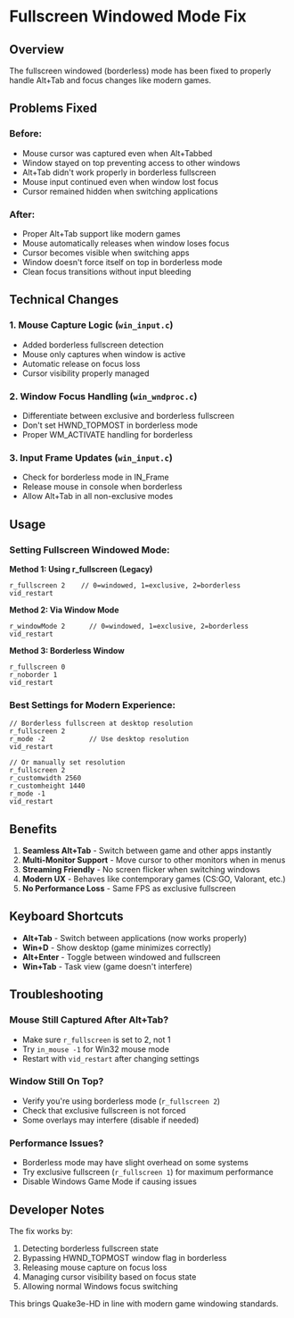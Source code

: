 # Fullscreen Windowed Mode Fix

## Overview
The fullscreen windowed (borderless) mode has been fixed to properly handle Alt+Tab and focus changes like modern games.

## Problems Fixed

### Before:
- Mouse cursor was captured even when Alt+Tabbed
- Window stayed on top preventing access to other windows
- Alt+Tab didn't work properly in borderless fullscreen
- Mouse input continued even when window lost focus
- Cursor remained hidden when switching applications

### After:
- Proper Alt+Tab support like modern games
- Mouse automatically releases when window loses focus
- Cursor becomes visible when switching apps
- Window doesn't force itself on top in borderless mode
- Clean focus transitions without input bleeding

## Technical Changes

### 1. **Mouse Capture Logic** (`win_input.c`)
- Added borderless fullscreen detection
- Mouse only captures when window is active
- Automatic release on focus loss
- Cursor visibility properly managed

### 2. **Window Focus Handling** (`win_wndproc.c`)
- Differentiate between exclusive and borderless fullscreen
- Don't set HWND_TOPMOST in borderless mode
- Proper WM_ACTIVATE handling for borderless

### 3. **Input Frame Updates** (`win_input.c`)
- Check for borderless mode in IN_Frame
- Release mouse in console when borderless
- Allow Alt+Tab in all non-exclusive modes

## Usage

### Setting Fullscreen Windowed Mode:

**Method 1: Using r_fullscreen (Legacy)**
```
r_fullscreen 2    // 0=windowed, 1=exclusive, 2=borderless
vid_restart
```

**Method 2: Via Window Mode**
```
r_windowMode 2      // 0=windowed, 1=exclusive, 2=borderless
vid_restart
```

**Method 3: Borderless Window**
```
r_fullscreen 0
r_noborder 1
vid_restart
```

### Best Settings for Modern Experience:
```
// Borderless fullscreen at desktop resolution
r_fullscreen 2
r_mode -2           // Use desktop resolution
vid_restart

// Or manually set resolution
r_fullscreen 2
r_customwidth 2560
r_customheight 1440
r_mode -1
vid_restart
```

## Benefits

1. **Seamless Alt+Tab** - Switch between game and other apps instantly
2. **Multi-Monitor Support** - Move cursor to other monitors when in menus
3. **Streaming Friendly** - No screen flicker when switching windows
4. **Modern UX** - Behaves like contemporary games (CS:GO, Valorant, etc.)
5. **No Performance Loss** - Same FPS as exclusive fullscreen

## Keyboard Shortcuts

- **Alt+Tab** - Switch between applications (now works properly)
- **Win+D** - Show desktop (game minimizes correctly)
- **Alt+Enter** - Toggle between windowed and fullscreen
- **Win+Tab** - Task view (game doesn't interfere)

## Troubleshooting

### Mouse Still Captured After Alt+Tab?
- Make sure `r_fullscreen` is set to 2, not 1
- Try `in_mouse -1` for Win32 mouse mode
- Restart with `vid_restart` after changing settings

### Window Still On Top?
- Verify you're using borderless mode (`r_fullscreen 2`)
- Check that exclusive fullscreen is not forced
- Some overlays may interfere (disable if needed)

### Performance Issues?
- Borderless mode may have slight overhead on some systems
- Try exclusive fullscreen (`r_fullscreen 1`) for maximum performance
- Disable Windows Game Mode if causing issues

## Developer Notes

The fix works by:
1. Detecting borderless fullscreen state
2. Bypassing HWND_TOPMOST window flag in borderless
3. Releasing mouse capture on focus loss
4. Managing cursor visibility based on focus state
5. Allowing normal Windows focus switching

This brings Quake3e-HD in line with modern game windowing standards.